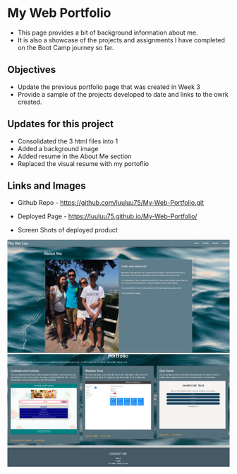 # My Web Portfolio 

+ This page provides a bit of background information about me.
+ It is also a showcase of the projects and assignments I have completed on the Boot Camp journey so far.

## Objectives

+ Update the previous portfolio page that was created in Week 3
+ Provide a sample of the projects developed to date and links to the owrk created.

## Updates for this project

+ Consolidated the 3 html files into 1
+ Added a background image
+ Added resume in the About Me section
+ Replaced the visual resume with my portoflio

## Links and Images

+ Github Repo - https://github.com/luuluu75/My-Web-Portfolio.git
+ Deployed Page - https://luuluu75.github.io/My-Web-Portfolio/

+ Screen Shots of deployed product 

![ScreenShot](/Assets/Images/about-me-page.jpg)
![ScreenShot](/Assets/Images/portfolio-page.jpg)


